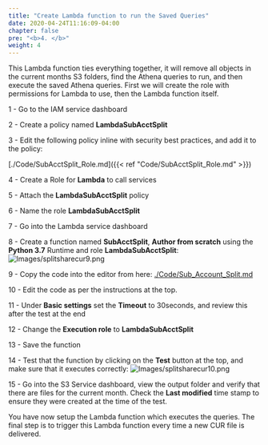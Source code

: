 ```yaml
---
title: "Create Lambda function to run the Saved Queries"
date: 2020-04-24T11:16:09-04:00
chapter: false
pre: "<b>4. </b>"
weight: 4
---
```

This Lambda function ties everything together, it will remove all objects in the current months S3 folders, find the Athena queries to run, and then execute the saved Athena queries. First we will create the role with permissions for Lambda to use, then the Lambda function itself.

1 - Go to the IAM service dashboard

2 - Create a policy named **LambdaSubAcctSplit**

3 - Edit the following policy inline with security best practices, and add it to the policy:

[./Code/SubAcctSplit_Role.md]({{< ref "Code/SubAcctSplit_Role.md" >}})

4 - Create a Role for **Lambda** to call services

5 - Attach the **LambdaSubAcctSplit** policy

6 - Name the role **LambdaSubAcctSplit**

7 - Go into the Lambda service dashboard

8 - Create a function named **SubAcctSplit**, **Author from scratch** using the **Python 3.7** Runtime and role **LambdaSubAcctSplit**:  
![Images/splitsharecur9.png](/Cost/300_Splitting_Sharing_CUR_Access/Images/splitsharecur9.png)

9 - Copy the code into the editor from here:
[./Code/Sub_Account_Split.md](./Code/Sub_Account_Split.md)

10 - Edit the code as per the instructions at the top.

11 - Under **Basic settings** set the **Timeout** to 30seconds, and review this after the test at the end

12 - Change the **Execution role** to **LambdaSubAcctSplit**  

13 - Save the function

14 - Test that the function by clicking on the **Test** button at the top, and make sure that it executes correctly:
![Images/splitsharecur10.png](/Cost/300_Splitting_Sharing_CUR_Access/Images/splitsharecur10.png)

15 - Go into the S3 Service dashboard, view the output folder and verify that there are files for the current month. Check the **Last modified** time stamp to ensure they were created at the time of the test.



You have now setup the Lambda function which executes the queries. The final step is to trigger this Lambda function every time a new CUR file is delivered.
